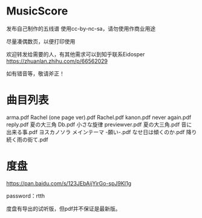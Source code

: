 # MusicScore
发布自己制作的五线谱 使用cc-by-nc-sa，请勿使用作商业用途

尽量凑偶数页，以便打印使用

欢迎转发给需要的人，有其他需求可以到知乎联系Eidosper
https://zhuanlan.zhihu.com/p/66562029

如有错音等，敬请斧正！

# 曲目列表

arma.pdf
Rachel (one page ver).pdf
Rachel.pdf
kanon.pdf
never again.pdf
reply.pdf
夏の大三角 Db.pdf
小さな旋律 previewver.pdf
夏の大三角.pdf
音に出来る事.pdf
ヨスカノソラ メインテーマ -願い-.pdf
なせ日は傾くのか.pdf
降り続く雨の街て.pdf

# 度盘
https://pan.baidu.com/s/123JEbAijYirGo-spJ9KI1g

password：rtth 

度盘有导出的试听版，但pdf并不保证是最新版。
